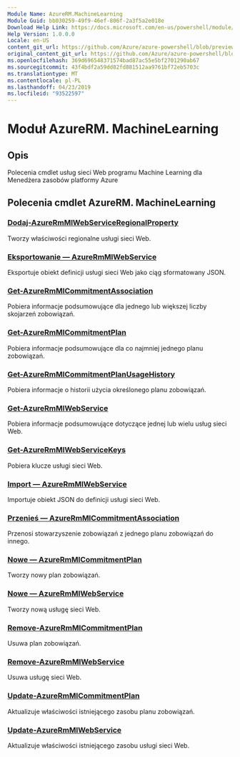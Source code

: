 ```yaml
---
Module Name: AzureRM.MachineLearning
Module Guid: bb030259-49f9-46ef-806f-2a3f5a2e018e
Download Help Link: https://docs.microsoft.com/en-us/powershell/module/azurerm.machinelearning
Help Version: 1.0.0.0
Locale: en-US
content_git_url: https://github.com/Azure/azure-powershell/blob/preview/src/ResourceManager/MachineLearning/Commands.MachineLearning/help/AzureRM.MachineLearning.md
original_content_git_url: https://github.com/Azure/azure-powershell/blob/preview/src/ResourceManager/MachineLearning/Commands.MachineLearning/help/AzureRM.MachineLearning.md
ms.openlocfilehash: 369d696548371574bad87ac55e5bf2701290ab67
ms.sourcegitcommit: 43f4bdf2a59dd82fd881512aa9761bf72eb5703c
ms.translationtype: MT
ms.contentlocale: pl-PL
ms.lasthandoff: 04/23/2019
ms.locfileid: "93522597"
---
```

# Moduł AzureRM. MachineLearning
## Opis
Polecenia cmdlet usług sieci Web programu Machine Learning dla Menedżera zasobów platformy Azure

## Polecenia cmdlet AzureRM. MachineLearning
### [Dodaj-AzureRmMlWebServiceRegionalProperty](Add-AzureRmMlWebServiceRegionalProperty.md)
Tworzy właściwości regionalne usługi sieci Web.

### [Eksportowanie — AzureRmMlWebService](Export-AzureRmMlWebService.md)
Eksportuje obiekt definicji usługi sieci Web jako ciąg sformatowany JSON.

### [Get-AzureRmMlCommitmentAssociation](Get-AzureRmMlCommitmentAssociation.md)
Pobiera informacje podsumowujące dla jednego lub większej liczby skojarzeń zobowiązań.

### [Get-AzureRmMlCommitmentPlan](Get-AzureRmMlCommitmentPlan.md)
Pobiera informacje podsumowujące dla co najmniej jednego planu zobowiązań.

### [Get-AzureRmMlCommitmentPlanUsageHistory](Get-AzureRmMlCommitmentPlanUsageHistory.md)
Pobiera informacje o historii użycia określonego planu zobowiązań.

### [Get-AzureRmMlWebService](Get-AzureRmMlWebService.md)
Pobiera informacje podsumowujące dotyczące jednej lub wielu usług sieci Web.

### [Get-AzureRmMlWebServiceKeys](Get-AzureRmMlWebServiceKeys.md)
Pobiera klucze usługi sieci Web.

### [Import — AzureRmMlWebService](Import-AzureRmMlWebService.md)
Importuje obiekt JSON do definicji usługi sieci Web.

### [Przenieś — AzureRmMlCommitmentAssociation](Move-AzureRmMlCommitmentAssociation.md)
Przenosi stowarzyszenie zobowiązań z jednego planu zobowiązań do innego.

### [Nowe — AzureRmMlCommitmentPlan](New-AzureRmMlCommitmentPlan.md)
Tworzy nowy plan zobowiązań.

### [Nowe — AzureRmMlWebService](New-AzureRmMlWebService.md)
Tworzy nową usługę sieci Web.

### [Remove-AzureRmMlCommitmentPlan](Remove-AzureRmMlCommitmentPlan.md)
Usuwa plan zobowiązań.

### [Remove-AzureRmMlWebService](Remove-AzureRmMlWebService.md)
Usuwa usługę sieci Web.

### [Update-AzureRmMlCommitmentPlan](Update-AzureRmMlCommitmentPlan.md)
Aktualizuje właściwości istniejącego zasobu planu zobowiązań.

### [Update-AzureRmMlWebService](Update-AzureRmMlWebService.md)
Aktualizuje właściwości istniejącego zasobu usługi sieci Web.

